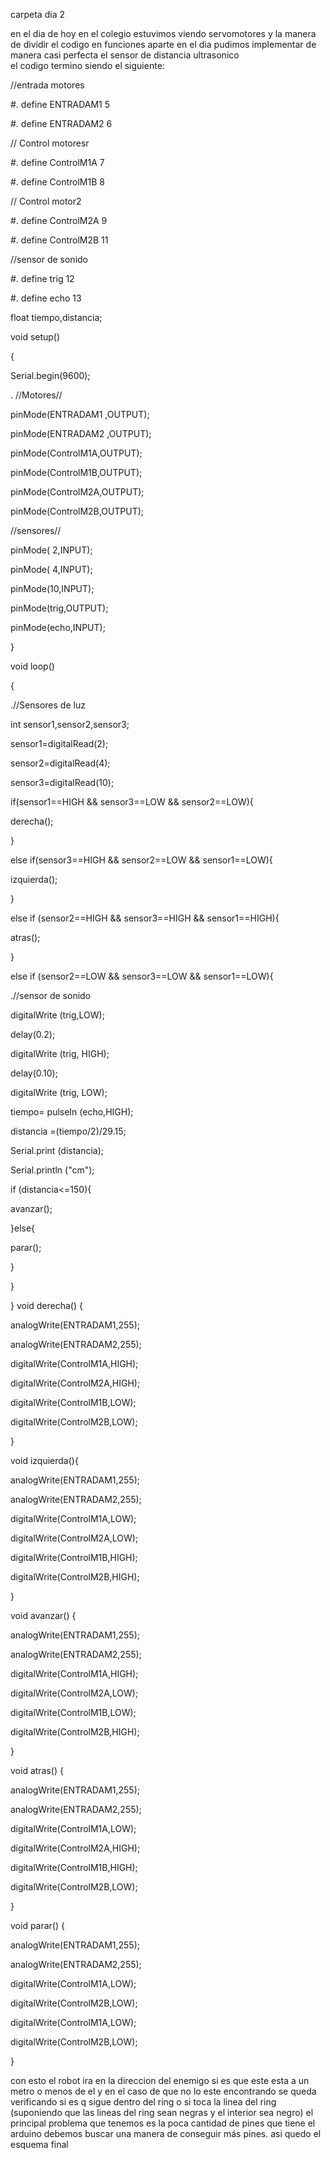 
carpeta dia 2

en el  dia de hoy en el colegio estuvimos viendo servomotores y la manera de dividir el codigo en funciones
aparte en el dia pudimos implementar de manera casi perfecta el sensor de distancia ultrasonico  
el codigo termino siendo el siguiente:

//entrada motores

#. define ENTRADAM1 5

#. define ENTRADAM2 6

// Control motoresr

#. define ControlM1A 7

#. define ControlM1B 8

// Control motor2

#. define ControlM2A 9

#. define ControlM2B	11

//sensor de sonido

#. define trig 12

#. define echo 13

float tiempo,distancia;

void setup()

{	

  Serial.begin(9600);
  
   . //Motores//
  
  pinMode(ENTRADAM1 ,OUTPUT);
  
  pinMode(ENTRADAM2 ,OUTPUT);
 
  pinMode(ControlM1A,OUTPUT);
  
  pinMode(ControlM1B,OUTPUT);
  
  pinMode(ControlM2A,OUTPUT);
  
  pinMode(ControlM2B,OUTPUT);
 	
   //sensores//
  
  pinMode( 2,INPUT);
  
  pinMode( 4,INPUT);
  
  pinMode(10,INPUT);
  
  pinMode(trig,OUTPUT);
  
  pinMode(echo,INPUT);

}


void loop()

{

 .//Sensores de luz
    
   int sensor1,sensor2,sensor3;
    
  sensor1=digitalRead(2);
  
  sensor2=digitalRead(4);
  
  sensor3=digitalRead(10);
  
  if(sensor1==HIGH && sensor3==LOW && sensor2==LOW){
    
  derecha();
    
  }
    
  else if(sensor3==HIGH && sensor2==LOW && sensor1==LOW){
    
   izquierda();
  
   }
  
  else if (sensor2==HIGH && sensor3==HIGH && sensor1==HIGH){
  
  atras();
  
  }   
  
   else if (sensor2==LOW && sensor3==LOW && sensor1==LOW){
      
   .//sensor de sonido
   
   digitalWrite (trig,LOW);
  
   delay(0.2);
  
   digitalWrite (trig, HIGH);
  
   delay(0.10);
     
   digitalWrite (trig, LOW);
      
   tiempo= pulseIn (echo,HIGH);
     
   distancia =(tiempo/2)/29.15;
  
   Serial.print (distancia);

   Serial.println ("cm");
 
   if (distancia<=150){  
   
  avanzar();
  
  }else{
  
   parar();
  
  }
    
  }

}
void derecha() {

  analogWrite(ENTRADAM1,255);
  
  analogWrite(ENTRADAM2,255);
  
  digitalWrite(ControlM1A,HIGH);
  
  digitalWrite(ControlM2A,HIGH);
  
  digitalWrite(ControlM1B,LOW);
  
  digitalWrite(ControlM2B,LOW); 

}

void izquierda(){

  analogWrite(ENTRADAM1,255);
  
  analogWrite(ENTRADAM2,255);
  
  digitalWrite(ControlM1A,LOW);
  
  digitalWrite(ControlM2A,LOW);
  
  digitalWrite(ControlM1B,HIGH);
  
  digitalWrite(ControlM2B,HIGH); 

}

void avanzar() {

  analogWrite(ENTRADAM1,255);
  
  analogWrite(ENTRADAM2,255);
  
  digitalWrite(ControlM1A,HIGH);
  
  digitalWrite(ControlM2A,LOW);
  
  digitalWrite(ControlM1B,LOW);
  
  digitalWrite(ControlM2B,HIGH); 

}

void atras() {

  analogWrite(ENTRADAM1,255);

  analogWrite(ENTRADAM2,255);
  
  digitalWrite(ControlM1A,LOW);
  
  digitalWrite(ControlM2A,HIGH);
  
  digitalWrite(ControlM1B,HIGH);
  
  digitalWrite(ControlM2B,LOW); 

}

void parar() {

  analogWrite(ENTRADAM1,255);
  
  analogWrite(ENTRADAM2,255);
  
  digitalWrite(ControlM1A,LOW);
  
  digitalWrite(ControlM2B,LOW);
  
  digitalWrite(ControlM1A,LOW);
  
  digitalWrite(ControlM2B,LOW); 

}

con esto el robot ira en la direccion del enemigo si es que este esta a un metro o menos de el y en el caso de que no lo este encontrando se queda verificando si es q sigue dentro del ring o si toca la linea del ring (suponiendo que las lineas del ring sean negras y el interior sea negro)
el principal problema que tenemos es la poca cantidad de pines que tiene el arduino debemos buscar una manera de conseguir más pines. 
asi quedo el esquema final  
